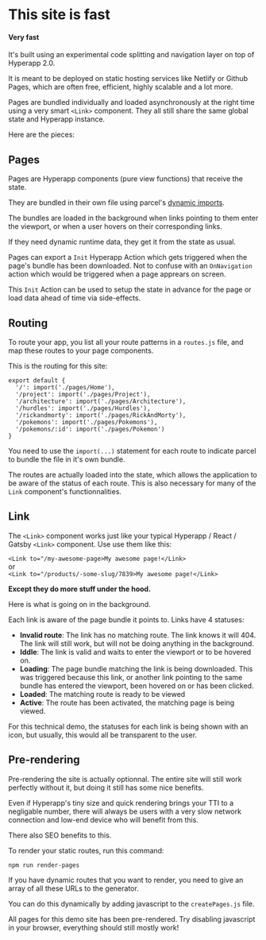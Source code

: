 # This site is fast

#### Very fast

It's built using an experimental code splitting and navigation layer on top of Hyperapp 2.0.

It is meant to be deployed on static hosting services like Netlify or Github Pages, which are often free, efficient, highly scalable and a lot more.

Pages are bundled individually and loaded asynchronously at the right time using a very smart `<Link>` component. They all still share the same global state and Hyperapp instance.



Here are the pieces:


## Pages 
Pages are Hyperapp components (pure view functions) that receive the state.

They are bundled in their own file using parcel's [dynamic imports](https://parceljs.org/code_splitting.html). 

The bundles are loaded in the background when links pointing to them enter the viewport, or when a user hovers on their corresponding links.


If they need dynamic runtime data, they get it from the state as usual.

Pages can export a `Init` Hyperapp Action which gets triggered when the page's bundle has been downloaded. Not to confuse with an `OnNavigation` action which would be triggered when a page apprears on screen.

This `Init` Action can be used to setup the state in advance for the page or load data ahead of time via side-effects.



## Routing

To route your app, you list all your route patterns in a `routes.js` file, and map these routes to your page components.

This is the routing for this site:

```
export default {
  '/': import('./pages/Home'),
  '/project': import('./pages/Project'),
  '/architecture': import('./pages/Architecture'),
  '/hurdles': import('./pages/Hurdles'),
  '/rickandmorty': import('./pages/RickAndMorty'),
  '/pokemons': import('./pages/Pokemons'),
  '/pokemons/:id': import('./pages/Pokemon')
}
```

You need to use the `import(...)` statement for each route to indicate parcel to bundle the file in it's own bundle.

The routes are actually loaded into the state, which allows the application to be aware of the status of each route. This is also necessary for many of the `Link` component's functionnalities.


## Link

The `<Link>` component works just like your typical Hyperapp / React / Gatsby `<Link>` component. Use use them like this:

`<Link to="/my-awesome-page>My awesome page!</Link>`  
or  
`<Link to="/products/-some-slug/7839>My awesome page!</Link>`  

**Except they do more stuff under the hood.**

Here is what is going on in the background.

Each link is aware of the page bundle it points to. Links have 4 statuses: 

- **Invalid route**:
  The link has no matching route. The link knows it will 404. The link will still work, but will not be doing anything in the background.
- **Iddle**:
  The link is valid and waits to enter the viewport or to be hovered on.
- **Loading**:
  The page bundle matching the link is being downloaded. This was triggered because this link, or another link pointing to the same bundle has entered the viewport, been hovered on or has been clicked.
- **Loaded**:
  The matching route is ready to be viewed
- **Active**:
  The route has been activated, the matching page is being viewed.

For this technical demo, the statuses for each link is being shown with an icon, but usually, this would all be transparent to the user.



## Pre-rendering 

Pre-rendering the site is actually optionnal. The entire site will still work perfectly without it, but doing it still has some nice benefits. 

Even if Hyperapp's tiny size and quick rendering brings your TTI to a negligable number, there will always be users with a very slow network connection and low-end device who will benefit from this. 

There also SEO benefits to this.

To render your static routes, run this command:

```
npm run render-pages
```

If you have dynamic routes that you want to render, you need to give an array of all these URLs to the generator.

You can do this dynamically by adding javascript to the `createPages.js` file.

All pages for this demo site has been pre-rendered. Try disabling javascript in your browser, everything should still mostly work!
